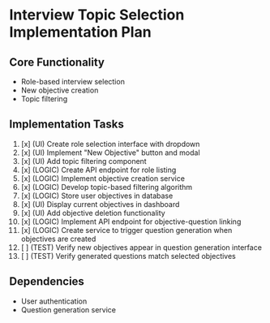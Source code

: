 # Interview Topic Selection Implementation Plan

## Core Functionality
- Role-based interview selection
- New objective creation
- Topic filtering

## Implementation Tasks
1. [x] (UI) Create role selection interface with dropdown
2. [x] (UI) Implement "New Objective" button and modal
3. [x] (UI) Add topic filtering component
4. [x] (LOGIC) Create API endpoint for role listing
5. [x] (LOGIC) Implement objective creation service
6. [x] (LOGIC) Develop topic-based filtering algorithm
7. [x] (LOGIC) Store user objectives in database
8. [x] (UI) Display current objectives in dashboard
9. [x] (UI) Add objective deletion functionality
10. [x] (LOGIC) Implement API endpoint for objective-question linking
11. [x] (LOGIC) Create service to trigger question generation when objectives are created
12. [ ] (TEST) Verify new objectives appear in question generation interface
13. [ ] (TEST) Verify generated questions match selected objectives

## Dependencies
- User authentication
- Question generation service